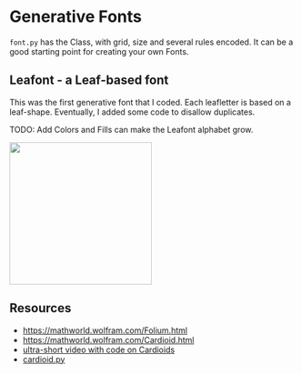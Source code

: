 # Generative Fonts

`font.py` has the Class, with grid, size and several rules encoded. It can be a good starting point
for creating your own Fonts.

## Leafont - a Leaf-based font

This was the first generative font that I coded. Each leafletter is based on a leaf-shape. Eventually, I added some code to disallow duplicates.

TODO: Add Colors and Fills can make the Leafont alphabet grow.


<img src="images/leafont1.jpg" width="250">


## Resources

- https://mathworld.wolfram.com/Folium.html
- https://mathworld.wolfram.com/Cardioid.html
- [ultra-short video with code on Cardioids](https://www.youtube.com/watch?v=2hETmClAGnA)
- [cardioid.py](cardioid.py)